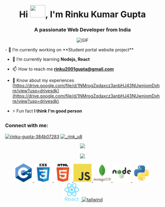 <h1 align="center">Hi  <img height="40" width="50" src="https://i.giphy.com/media/v1.Y2lkPTc5MGI3NjExcm4zdnpjaTQzeDdweXFjN2htZHhtNWE2czdobDRtbjFlOHA0MDRnYiZlcD12MV9pbnRlcm5hbF9naWZfYnlfaWQmY3Q9cw/2MevupEaJcDhIOpRYz/giphy.gif">, I'm Rinku Kumar Gupta</h1>
<h3 align="center">A passionate Web Developer from India</h3>
<p align="center">
    <img height="170" width="250" src="https://i.giphy.com/media/v1.Y2lkPTc5MGI3NjExcm85ZXBscWdrano3MWxyMGVybDFqbGx5eTRuYXZpN2E4ZWhkcGdzcyZlcD12MV9pbnRlcm5hbF9naWZfYnlfaWQmY3Q9Zw/78XCFBGOlS6keY1Bil/giphy.gif" alt="GIF">
</p>
- 🔭 I’m currently working on **Student portal website project**

- 🌱 I’m currently learning **Nodejs, React**

- 📫 How to reach me **rinku2001gupta@gmail.com**

- 📄 Know about my experiences [https://drive.google.com/file/d/1NMrogZqdaxcz3anbHJ43NUwnjomDxhre/view?usp=drivesdk](https://drive.google.com/file/d/1NMrogZqdaxcz3anbHJ43NUwnjomDxhre/view?usp=drivesdk)

- ⚡ Fun fact **I think I'm good person**

<h3 align="left">Connect with me:</h3>
<p align="left">
<a href="https://linkedin.com/in/rinku-gupta-384b07283" target="blank"><img align="center" src="https://raw.githubusercontent.com/rahuldkjain/github-profile-readme-generator/master/src/images/icons/Social/linked-in-alt.svg" alt="rinku-gupta-384b07283" height="30" width="40" /></a>
<a href="https://instagram.com/_rink_u8" target="blank"><img align="center" src="https://raw.githubusercontent.com/rahuldkjain/github-profile-readme-generator/master/src/images/icons/Social/instagram.svg" alt="_rink_u8" height="30" width="40" /></a>
</p>

<p align="center">
<img src="https://i.giphy.com/media/v1.Y2lkPTc5MGI3NjExMjd0ZWpndHdpdHg0Y214M256OTc2Z3YwbDlpdTh3aWtkOGcxMDAyZCZlcD12MV9pbnRlcm5hbF9naWZfYnlfaWQmY3Q9Zw/HW3T1wWW3z2Ff2cpXO/giphy.gif" width="200">
<!--🤔INTERESTTITLE-->
<p align="center">
<img src="https://i.imgur.com/ozEwbHs.gif">

<p align="center"> <a href="https://www.w3schools.com/cpp/" target="_blank" rel="noreferrer"> <img src="https://raw.githubusercontent.com/devicons/devicon/master/icons/cplusplus/cplusplus-original.svg" alt="cplusplus" width="60" /> </a> <a href="https://www.w3schools.com/css/" target="_blank" rel="noreferrer"> <img src="https://raw.githubusercontent.com/devicons/devicon/master/icons/css3/css3-original-wordmark.svg" alt="css3" width="60" /> </a> <a href="https://www.w3.org/html/" target="_blank" rel="noreferrer"> <img src="https://raw.githubusercontent.com/devicons/devicon/master/icons/html5/html5-original-wordmark.svg" alt="html5" width="60" /> </a> <a href="https://developer.mozilla.org/en-US/docs/Web/JavaScript" target="_blank" rel="noreferrer"> <img src="https://raw.githubusercontent.com/devicons/devicon/master/icons/javascript/javascript-original.svg" alt="javascript" width="60" /> </a> <a href="https://www.mongodb.com/" target="_blank" rel="noreferrer"> <img src="https://raw.githubusercontent.com/devicons/devicon/master/icons/mongodb/mongodb-original-wordmark.svg" alt="mongodb" width="60"/> </a> <a href="https://nodejs.org" target="_blank" rel="noreferrer"> <img src="https://raw.githubusercontent.com/devicons/devicon/master/icons/nodejs/nodejs-original-wordmark.svg" alt="nodejs" width="60"/> </a> <a href="https://www.python.org" target="_blank" rel="noreferrer"> <img src="https://raw.githubusercontent.com/devicons/devicon/master/icons/python/python-original.svg" alt="python" width="60" /> </a> <a href="https://reactjs.org/" target="_blank" rel="noreferrer"> <img src="https://raw.githubusercontent.com/devicons/devicon/master/icons/react/react-original-wordmark.svg" alt="react" width="60"/> </a> <a href="https://tailwindcss.com/" target="_blank" rel="noreferrer"> <img src="https://www.vectorlogo.zone/logos/tailwindcss/tailwindcss-icon.svg" alt="tailwind" width="60" /> </a> </p>

<!-- <p><img align="center" src="https://github-readme-stats.vercel.app/api/top-langs?username=amansingh6574&show_icons=true&locale=en&layout=compact" alt="amansingh6574" /></p>
 -->
